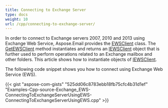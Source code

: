 ```yaml
---
title: Connecting to Exchange Server
type: docs
weight: 10
url: /cpp/connecting-to-exchange-server/
---
```


In order to connect to Exchange servers 2007, 2010 and 2013 using Exchange Web Service, Aspose.Email provides the [EWSClient](https://reference.aspose.com/email/cpp/class/aspose.email.clients.exchange.web_service.e_w_s_client) class. The [GetEWSClient](https://reference.aspose.com/email/cpp/class/aspose.email.clients.exchange.web_service.e_w_s_client#a1cba1af5a0bae889dedf76b9890ecb40) method instantiates and returns an [IEWSClient](https://reference.aspose.com/email/cpp/class/aspose.email.clients.exchange.web_service.i_e_w_s_client) object that is further used to perform operations related to an Exchange mailbox and other folders. This article shows how to instantiate objects of [IEWSClient](https://reference.aspose.com/email/cpp/class/aspose.email.clients.exchange.web_service.i_e_w_s_client).

The following code snippet shows you how to connect using Exchange Web Service (EWS).



{{< gist "aspose-com-gists" "525dd06c8783ebb18fb75cfc4b31d1ef" "Examples-Cpp-source-Exchange_EWS-ConnectingToExchangeServerUsingEWS-ConnectingToExchangeServerUsingEWS.cpp" >}}

